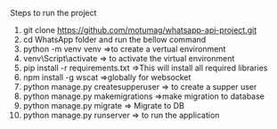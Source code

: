 Steps to run the project

1. git clone https://github.com/motumag/whatsapp-api-project.git
2. cd WhatsApp folder and run the bellow command
3. python -m venv venv =>to create a vertual environment 
4. venv\Script\activate => to activate the virtual environment 
5. pip install -r requirements.txt =>This will install all required libraries 
6. npm install -g wscat =>globally for websocket
7. python manage.py createsupperuser => to create a supper user
8. python manage.py makemigrations =>make migration to database
9. python manage.py migrate => Migrate to DB
10. python manage.py runserver => to run the application